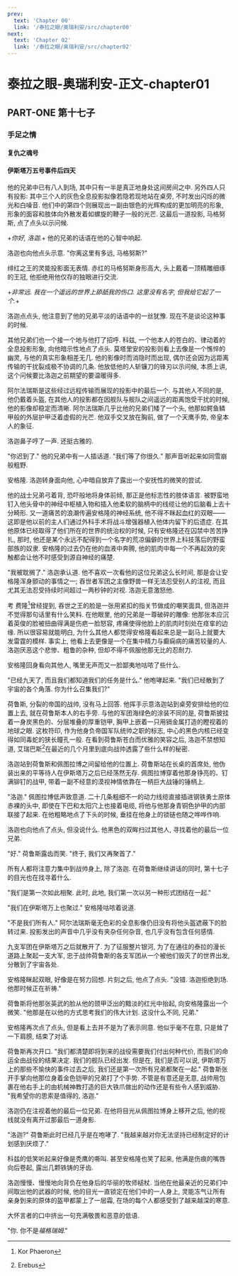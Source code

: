 ```yaml
---
prev:
  text: 'Chapter 00'
  link: '/泰拉之眼/奥瑞利安/src/chapter00'
next:
  text: 'Chapter 02'
  link: '/泰拉之眼/奥瑞利安/src/chapter02'
---
```



# 泰拉之眼-奥瑞利安-正文-chapter01

## PART-ONE 第十七子

### 手足之情

#### 复仇之魂号

#### 伊斯塔万五号事件后四天

他的兄弟中已有八人到场, 其中只有一半是真正地身处这间房间之中. 另外四人只有投影: 其中三个人的灰色全息投影拟像若隐若现地站在桌旁, 不时发出闪烁的微光和白噪音. 他们中的第四个则展现出一副由银色的光辉构成的更加明亮的形象, 形象的面容和肢体向外散发着如螺旋的鞭子一般的光芒. 这最后一道投影, 马格努斯, 点了点头以示问候.

+*你好, 洛迦.*+ 他的兄弟的话语在他的心智中响起.

洛迦也向他点头示意. "你离这里有多远, 马格努斯?"

绯红之王的灵能投影面无表情. 赤红的马格努斯身形高大, 头上戴着一顶精雕细琢的王冠, 他拒绝用他仅存的独眼进行交流.

+*非常远. 我在一个遥远的世界上舔舐我的伤口. 这里没有名字, 但我给它起了一个.*+

洛迦点点头, 他注意到了他的兄弟平淡的话语中的一丝犹豫. 现在不是谈论这种事的时候.

其他兄弟们也一个接一个地与他打了招呼. 科兹, 一个他本人的苍白的、律动着的全息投影形象, 向他暗示性地点了点头. 莫塔里安的投影则看上去像是一个憔悴的幽灵, 与他的真实形象相差无几. 他的影像时而消隐时而出现, 偶尔还会因为远距离传输的干扰裂成极不协调的几条. 他放低他的人斩镰刀的锋刃以示问候, 本质上讲, 这个问候要比洛迦之前期望的要温暖得多.

阿尔法瑞斯是这些经过远程传输而展现的投影中的最后一个. 与其他人不同的是, 他仍戴着头盔, 在其他人的投影都在因舰队与舰队之间遥远的距离饱受干扰的时候, 他的影像却稳定而清晰. 阿尔法瑞斯几乎比他的兄弟们矮了一个头, 他那如鳄鱼鳞甲般的外层护甲泛着虚假的光芒. 他双手交叉放在胸前, 做了一个天鹰手势, 帝皇本人的象征.

洛迦鼻子哼了一声. 还挺古雅的.

"你迟到了." 他的兄弟中有一人插话道. "我们等了你很久." 那声音听起来如同雪崩般粗野.

安格隆. 洛迦转身面向他, 心中暗自放弃了露出一个安抚性的微笑的尝试.

他的战士兄弟弓着背, 恐吓般地将身体前倾, 那正是他标志性的肢体语言. 被野蛮地钉入他头骨中的神经中枢植入物和插入他柔软的脑柄中的线缆让他的后脑看上去十分畸形. 又一道痛苦的浪潮传遍安格隆的神经系统, 他不得不眯起血红的双眼——这即是他以前的主人们通过外科手术将战斗增强器植入他体内留下的后遗症. 在其他原体已经取得了他们所在的世界的统治权的时候, 只有安格隆还在囚禁中苦苦挣扎, 那时, 他还是某个永远不配得到一个名字的荒凉偏僻的世界上科技落后的野蛮部族的奴隶. 安格隆的过去仍在他的血液中奔腾, 他的肌肉中每一个不再起效的突触都会让他不时感受到源自神经的痛楚.

"我被耽搁了." 洛迦承认道. 他不喜欢一次看他的这位兄弟这么长时间, 那是会让安格隆浑身颤动的事情之一; 吞世者军团之主像野兽一样无法忍受别人的注视, 而且尤其无法忍受持续时间超过一两秒钟的对视. 洛迦无意激怒他.

考 费隆[^1]曾经提到, 吞世之王的脸是一张用紧扣的指关节做成的嘲笑面具, 但洛迦并不觉得那句话里有什么笑料. 在他眼里, 他的兄弟是一尊破碎的雕像: 他那张本应沉着英俊的脸被扭曲得满是伤疤一脸怒容, 疼痛使得他脸上的肌肉时刻处在痉挛的边缘. 所以很容易就能明白, 为什么其他人都觉得安格隆看起来总是一副马上就要大发雷霆的模样. 事实上, 他看上去更像是一个在集中精力与癫痫病的痛苦较量的人. 洛迦厌恶这个悲惨、粗鲁的杂种, 但却不得不佩服他那无比的忍耐力.

安格隆回身看向其他人, 嘴里无声而又一脸鄙夷地咕哝了些什么.

"已经九天了, 而且我们都知道我们的任务是什么." 他咆哮起来. "我们已经散到了宇宙的各个角落. 你为什么召集我们?"

荷鲁斯, 分裂的帝国的战帅, 没有马上回答. 他挥手示意洛迦站到桌旁安排给他的位置上去, 就在荷鲁斯本人的右手旁. 与他的军团海绿色的涂装不同的是, 荷鲁斯披挂着一身炭黑色的、分层堆叠的厚重铠甲, 胸甲上嵌着一只用镉金属打造的瞪视着的地球之眼. 这枚符印, 作为他身负帝国军队统帅之职的标志, 中心的黑色内核已经变得如同毒蛇的狭长瞳孔一般. 在看到荷鲁斯苍白而优雅的笑容之后, 洛迦不禁想知道, 艾瑞巴斯[^2]在最近的几个月里到底向战帅透露了些什么样的秘密.

洛迦站到荷鲁斯和佩图拉博之间留给他的位置上. 荷鲁斯站在长桌的首席处, 他伪装出来的平等待人在伊斯塔万之后已经荡然无存. 佩图拉博穿着他那身铮亮的、钉满铆钉的战甲, 带着一副不经意的漠视神情依靠在一柄巨大战锤的锤柄上.

"洛迦." 佩图拉博低声致意道. 二十几条粗细不一的动力线缆直接插进钢铁勇士原体赤裸的头中, 即使在下巴和太阳穴上也接着电缆, 将他与他那身青铜色护甲的内部联接了起来. 在他粗略地点了下头的时候, 垂挂在他身上的锁链也随之哗哗作响.

洛迦也向他点了点头, 但没说什么. 他黑色的双眸扫过其他人, 寻找着他的最后一位兄弟.

"好." 荷鲁斯露齿而笑. "终于, 我们又再聚首了."

所有人都将注意力集中到战帅身上, 除了洛迦. 在荷鲁斯继续讲话的同时, 第十七子的目光也在找寻着什么.

"我们是第一次如此相聚. 此时, 此地, 我们第一次以另一种形式团结在一起."

"我们在伊斯塔万上也聚过." 安格隆咕哝着说道.

"不是我们所有人." 阿尔法瑞斯毫无色彩的全息影像仍旧没有将他头盔遮蔽下的脸转过来. 投影发出的声音中几乎没有夹杂任何杂音, 也几乎没有包含任何感情.

九支军团在伊斯塔万之后就散开了. 为了征服整片银河, 为了在通往的泰拉的漫长道路上聚起一支大军, 忠于战帅荷鲁斯的各支军团从一个被他们毁灭了的世界出发, 分散到了宇宙各处.

安格隆眯起双眼, 好像是在努力回想. 片刻之后, 他点了点头. "没错. 洛迦拒绝到场. 他那时候正在祈祷."

荷鲁斯将他那张英武的脸从他的颈甲泛出的黯淡的红光中抬起, 向安格隆露出一个微笑. "他那是在以他的方式思考我们的伟大计划. 这没什么不同, 兄弟."

安格隆再次点了点头, 但是看上去并不是为了表示同意. 他似乎毫不在意, 只是耸了一下肩膀, 结束了对话.

荷鲁斯再次开口. "我们都清楚即将到来的战役需要我们付出何种代价, 而我们的命运全由战役的结果决定. 我们的舰队已经出发. 但是在, 我们是否可以说, 伊斯塔万上的那些不愉快的事件过去之后, 我们还是第一次所有兄弟都聚在一起." 荷鲁斯张开手掌向他那位身着金色铠甲的兄弟打了个手势. 不管是有意还是无意, 战帅用包裹在他右手上的由机械神教打造的巨大铁爪做出的动作还是有些令人感到威胁. "我希望你的思索是值得的, 洛迦."

洛迦仍在注视着他的最后一位兄弟. 在他将目光从佩图拉博身上移开之后, 他的视线就没有离开过那最后一道身影.

"洛迦?" 荷鲁斯此时已经几乎是在咆哮了. "我越来越对你无法坚持已经制定好的计划感到厌烦了."

科兹的低笑听起来好像是秃鹰的嘶叫. 甚至安格隆也笑了起来, 他满是伤痕的嘴唇向后卷起, 露出几颗铁铸的牙齿.

洛迦慢慢、慢慢地向背负在他身后的华丽的牧师槌杖. 当他在他最亲近的兄弟们中间取出他的武器的时候, 他的目光一直锁定在他们中的一人身上, 灵能冻气让所有亲身到来的原体的盔甲都蒙上了一层霜, 在场的每个人都感受到了越来越深的寒意.

大怀言者的口中挤出一句充满敬畏和恶意的低语.

"你. 你不是*福格瑞姆*."

[^1]: Kor Phaeron

[^2]: Erebus
